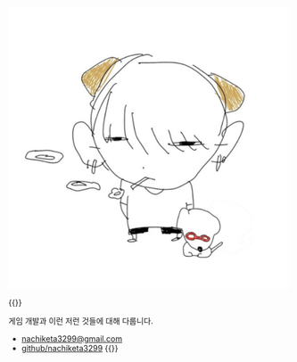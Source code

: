 <img src="logo.jpg" class="main-logo"/>

{{<admo title="RZNBRN의 블로그">}}

게임 개발과 이런 저런 것들에 대해 다룹니다.

* nachiketa3299@gmail.com
* [github/nachiketa3299](https://github.com/nachiketa3299)
{{</admo>}}